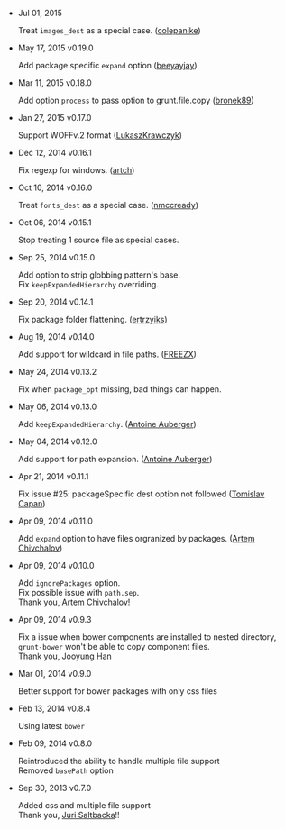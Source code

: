 - Jul 01, 2015

  Treat `images_dest` as a special case. ([colepanike](https://github.com/colepanike))

- May 17, 2015 v0.19.0

  Add package specific `expand` option ([beeyayjay](https://github.com/beeyayjay))

- Mar 11, 2015 v0.18.0

  Add option `process` to pass option to grunt.file.copy ([bronek89](https://github.com/bronek89))

- Jan 27, 2015 v0.17.0

  Support WOFFv.2 format ([LukaszKrawczyk](https://github.com/LukaszKrawczyk))

- Dec 12, 2014 v0.16.1

  Fix regexp for windows. ([artch](https://github.com/artch))

- Oct 10, 2014 v0.16.0

  Treat `fonts_dest` as a special case. ([nmccready](https://github.com/nmccready))

- Oct 06, 2014 v0.15.1

  Stop treating 1 source file as special cases.

- Sep 25, 2014 v0.15.0

  Add option to strip globbing pattern's base.  
  Fix `keepExpandedHierarchy` overriding.

- Sep 20, 2014 v0.14.1

  Fix package folder flattening. ([ertrzyiks](https://github.com/ertrzyiks))

- Aug 19, 2014 v0.14.0

  Add support for wildcard in file paths. ([FREEZX](https://github.com/FREEZX))

- May 24, 2014 v0.13.2

  Fix when `package_opt` missing, bad things can happen.

- May 06, 2014 v0.13.0

  Add `keepExpandedHierarchy`. ([Antoine Auberger](https://github.com/Antwan86))

- May 04, 2014 v0.12.0

  Add support for path expansion. ([Antoine Auberger](https://github.com/Antwan86))

- Apr 21, 2014 v0.11.1

  Fix issue #25: packageSpecific dest option not followed ([Tomislav Capan](https://github.com/zappan))

- Apr 09, 2014 v0.11.0

  Add `expand` option to have files orgranized by packages. ([Artem Chivchalov](https://github.com/artch))

- Apr 09, 2014 v0.10.0

  Add `ignorePackages` option.  
  Fix possible issue with `path.sep`.  
  Thank you, [Artem Chivchalov](https://github.com/artch)!

- Apr 09, 2014 v0.9.3

  Fix a issue when bower components are installed to nested directory, `grunt-bower` won't be able to copy component files.  
  Thank you, [Jooyung Han](https://github.com/jooyunghan)

- Mar 01, 2014 v0.9.0

  Better support for bower packages with only css files

- Feb 13, 2014 v0.8.4

  Using latest `bower`

- Feb 09, 2014 v0.8.0

  Reintroduced the ability to handle multiple file support  
  Removed `basePath` option

- Sep 30, 2013 v0.7.0

  Added css and multiple file support  
  Thank you, [Juri Saltbacka](https://github.com/3bola)!!

